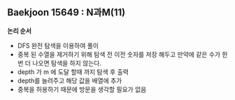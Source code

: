 ## Baekjoon 15649 : N과M(11)

**논리 순서**

- DFS 완전 탐색을 이용하여 풀이
- 중복 된 수열을 제거하기 위해 탐색 전 이전 숫자를 저장 해두고 만약에 같은 수가 한번 더 나오면 탐색을 하지 않는다.
- depth 가 m 에 도달 할때 까지 탐색 후 출력
- depth를 늘려주고 해당 값을 배열에 추가
- 중복을 허용하기 때문에 방문을 생각할 필요가 없음